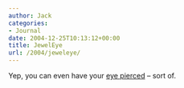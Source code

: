 ```yaml
---
author: Jack
categories:
- Journal
date: 2004-12-25T10:13:12+00:00
title: JewelEye
url: /2004/jeweleye/
---
```


Yep, you can even have your [eye pierced][1] &#8211; sort of.

 [1]: http://www.niioc.nl/cei-eng.htm
